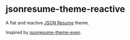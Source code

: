 # jsonresume-theme-reactive

A flat and reactive [JSON Resume](https://jsonresume.org/) theme.

Inspired by [jsonresume-theme-even](https://github.com/rbardini/jsonresume-theme-even).
